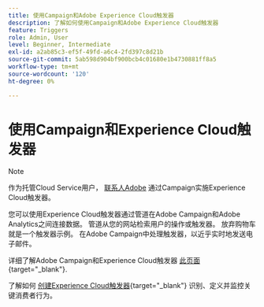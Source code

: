 ```yaml
---
title: 使用Campaign和Adobe Experience Cloud触发器
description: 了解如何使用Campaign和Adobe Experience Cloud触发器
feature: Triggers
role: Admin, User
level: Beginner, Intermediate
exl-id: a2ab85c3-ef5f-49fd-a6c4-2fd397c8d21b
source-git-commit: 5ab598d904bf900bcb4c01680e1b4730881ff8a5
workflow-type: tm+mt
source-wordcount: '120'
ht-degree: 0%

---
```


# 使用Campaign和Experience Cloud触发器

>[!NOTE]
>
>作为托管Cloud Service用户， [联系人Adobe](../start/campaign-faq.md#support) 通过Campaign实施Experience Cloud触发器。

您可以使用Experience Cloud触发器通过管道在Adobe Campaign和Adobe Analytics之间连接数据。 管道从您的网站检索用户的操作或触发器。 放弃购物车就是一个触发器示例。 在Adobe Campaign中处理触发器，以近乎实时地发送电子邮件。

详细了解Adobe Campaign和Experience Cloud触发器 [此页面](https://experienceleague.adobe.com/docs/campaign-classic/using/integrating-with-adobe-experience-cloud/experience-triggers/about-triggers.html){target="_blank"}.

了解如何 [创建Experience Cloud触发器](https://experienceleague.adobe.com/docs/experience-cloud/triggers/create.html){target="_blank"} 识别、定义并监控关键消费者行为。


